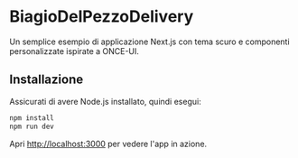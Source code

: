 # BiagioDelPezzoDelivery

Un semplice esempio di applicazione Next.js con tema scuro e componenti personalizzate ispirate a ONCE-UI.

## Installazione

Assicurati di avere Node.js installato, quindi esegui:

```bash
npm install
npm run dev
```

Apri [http://localhost:3000](http://localhost:3000) per vedere l'app in azione.
